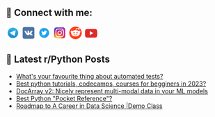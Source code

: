 ## 🔎 Connect with me:
[<img src="https://github.com/bullbesh/bullbesh/blob/main/images/Telegram.png" width="32" height="32" />](https://t.me/bullbesh)
[<img src="https://github.com/bullbesh/bullbesh/blob/main/images/VK.png" width="32" height="32" />](https://vk.com/bullbesh)
[<img src="https://github.com/bullbesh/bullbesh/blob/main/images/Twitter.png" width="32" height="32" />](https://twitter.com/bullbesh1)
[<img src="https://github.com/bullbesh/bullbesh/blob/main/images/Instagram.png" width="32" height="32" />](https://www.instagram.com/bullbesh)
[<img src="https://github.com/bullbesh/bullbesh/blob/main/images/Reddit.png" width="32" height="32" />](https://www.reddit.com/user/bullbesh)
[<img src="https://github.com/bullbesh/bullbesh/blob/main/images/YouTube.png" width="32" height="32" />](https://www.youtube.com/channel/UCtfjRs6uzgq5mfm8S06WTcg)

## 📕 Latest r/Python Posts
<!-- BLOG-POST-LIST:START -->
- [What&#39;s your favourite thing about automated tests?](https://www.reddit.com/r/Python/comments/10f935p/whats_your_favourite_thing_about_automated_tests/)
- [Best python tutorials, codecamps, courses for begginers in 2023?](https://www.reddit.com/r/Python/comments/10f8odt/best_python_tutorials_codecamps_courses_for/)
- [DocArray v2: Nicely represent multi-modal data in your ML models](https://www.reddit.com/r/Python/comments/10f8bms/docarray_v2_nicely_represent_multimodal_data_in/)
- [Best Python &quot;Pocket Reference&quot;?](https://www.reddit.com/r/Python/comments/10f80er/best_python_pocket_reference/)
- [Roadmap to A Career in Data Science |Demo Class](https://www.reddit.com/r/Python/comments/10f61to/roadmap_to_a_career_in_data_science_demo_class/)
<!-- BLOG-POST-LIST:END -->
